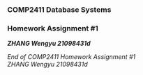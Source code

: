 ### COMP2411 Database Systems
### Homework Assignment #1  
***ZHANG Wengyu 21098431d*** 


*End of COMP2411 Homework Assignment #1*  
*ZHANG Wengyu 21098431d*  